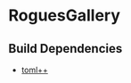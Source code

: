 # RoguesGallery

## Build Dependencies
* [toml++](https://marzer.github.io/tomlplusplus/index.html)
